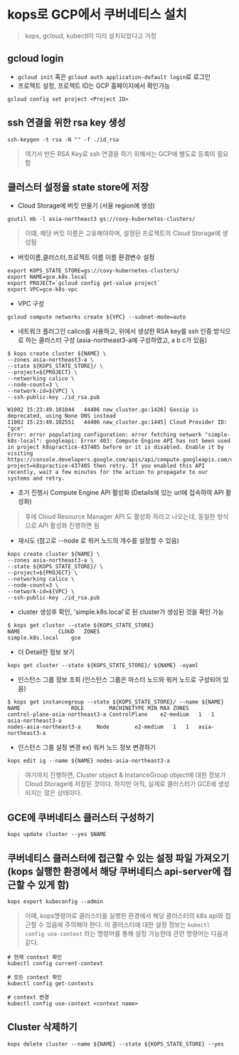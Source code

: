 # kops로 GCP에서 쿠버네티스 설치

> kops, gcloud, kubectl이 미리 설치되었다고 가정

## gcloud login
- `gcloud init` 혹은 `gcloud auth application-default login`로 로그인
- 프로젝트 설정, 프로젝트 ID는 GCP 홈페이지에서 확인가능
```
gcloud config set project <Project ID>
```

## ssh 연결을 위한 rsa key 생성 
```
ssh-keygen -t rsa -N "" -f ./id_rsa
```

> 여기서 만든 RSA Key로 ssh 연결을 하기 위해서는 GCP에 별도로 등록이 필요함

## 클러스터 설정을 state store에 저장
- Cloud Storage에 버킷 만들기 (서울 region에 생성)
```
gsutil mb -l asia-northeast3 gs://covy-kubernetes-clusters/
```

> 이떄, 해당 버킷 이름은 고유해야하며, 설정된 프로젝트의 Cloud Storage에 생성됨


- 버킷이름,클러스터,프로젝트 이름 이름 환경변수 설정
```
export KOPS_STATE_STORE=gs://covy-kubernetes-clusters/
export NAME=gce.k8s.local
export PROJECT=`gcloud config get-value project`
export VPC=gce-k8s-vpc
```

- VPC 구성
```
gcloud compute networks create ${VPC} --subnet-mode=auto
```

- 네트워크 플러그인 calico를 사용하고, 위에서 생성한 RSA key를 ssh 인증 방식으로 하는 클러스터 구성 (asia-northeast3-a에 구성하였고, a b c가 있음)
```
$ kops create cluster ${NAME} \
--zones asia-northeast3-a \
--state ${KOPS_STATE_STORE}/ \
--project=${PROJECT} \
--networking calico \
--node-count=3 \
--network-id=${VPC} \
--ssh-public-key ./id_rsa.pub

W1002 15:23:49.101844   44406 new_cluster.go:1426] Gossip is deprecated, using None DNS instead
I1002 15:23:49.102551   44406 new_cluster.go:1445] Cloud Provider ID: "gce"
Error: error populating configuration: error fetching network "simple-k8s-local": googleapi: Error 403: Compute Engine API has not been used in project k8spractice-437405 before or it is disabled. Enable it by visiting https://console.developers.google.com/apis/api/compute.googleapis.com/overview?project=k8spractice-437405 then retry. If you enabled this API recently, wait a few minutes for the action to propagate to our systems and retry.
```

- 초기 진행시 Compute Engine API 활성화 (Details에 있는 url에 접속하여 API 활성화)

> 후에 Cloud Resource Manager API 도 활성화 하라고 나오는데, 동일한 방식으로 API 활성화 진행하면 됨

- 재시도 (참고로 --node 로 워커 노드의 개수를 설정할 수 있음)
```
kops create cluster ${NAME} \
--zones asia-northeast3-a \
--state ${KOPS_STATE_STORE}/ \
--project=${PROJECT} \
--networking calico \
--node-count=3 \
--network-id=${VPC} \
--ssh-public-key ./id_rsa.pub
```

- cluster 생성후 확인, 'simple.k8s.local'로 된 cluster가 생성된 것을 확인 가능
```
$ kops get cluster --state ${KOPS_STATE_STORE}
NAME			CLOUD	ZONES
simple.k8s.local	gce
```

- 더 Detail한 정보 보기
```
kops get cluster --state ${KOPS_STATE_STORE}/ ${NAME} -oyaml
```

- 인스턴스 그룹 정보 조회 (인스턴스 그룹은 마스터 노드와 워커 노드로 구성되어 있음)
```
$ kops get instancegroup --state ${KOPS_STATE_STORE}/ --name ${NAME}
NAME				ROLE		MACHINETYPE	MIN	MAX	ZONES
control-plane-asia-northeast3-a	ControlPlane	e2-medium	1	1	asia-northeast3-a
nodes-asia-northeast3-a		Node		e2-medium	1	1	asia-northeast3-a
```

- 인스턴스 그룹 설정 변경 ex) 워커 노드 정보 변경하기
```
kops edit ig --name ${NAME} nodes-asia-northeast3-a
```



> 여기까지 진행하면, Cluster object & InstanceGroup object에 대한 정보가 Cloud Storage에 저장된 것이다. 하지만 아직, 실제로 클러스터가 GCE에 생성되지는 않은 상태이다.


## GCE에 쿠버네티스 클러스터 구성하기
```
kops update cluster --yes $NAME
```

## 쿠버네티스 클러스터에 접근할 수 있는 설정 파일 가져오기 (kops 실행한 환경에서 해당 쿠버네티스 api-server에 접근할 수 있게 함)
```
kops export kubeconfig --admin
```

> 이때, kops명령어로 클러스터를 실행한 환경에서 해당 클러스터의 k8s api와 접근할 수 있음에 주의해야 한다. 이 클러스터에 대한 설정 정보는 `kubectl config use-context` 라는 명령어를 통해 설정 가능한데 관련 명령어는 다음과 같다.

```
# 현재 context 확인
kubectl config current-context

# 모든 context 확인
kubectl config get-contexts

# context 변경
kubectl config use-context <context name>
```


## Cluster 삭제하기
```
kops delete cluster --name ${NAME} --state ${KOPS_STATE_STORE} --yes
```